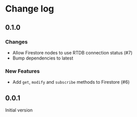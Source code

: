 # Change log

## 0.1.0

### Changes

- Allow Firestore nodes to use RTDB connection status (#7)
- Bump dependencies to latest

### New Features

- Add `get`, `modify` and `subscribe` methods to Firestore (#6)

## 0.0.1

Initial version
